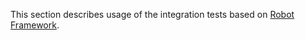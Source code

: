 This section describes usage of the integration tests based on [Robot Framework](http://robotframework.org).
